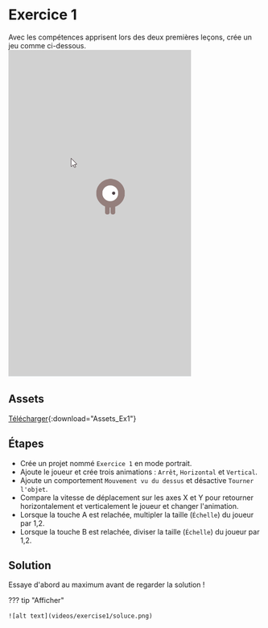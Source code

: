 # Exercice 1

Avec les compétences apprisent lors des deux premières leçons, crée un jeu comme ci-dessous.
![alt text](videos/exercise1/exercise1.gif)

## Assets
[Télécharger](Assets_Ex1.zip){:download="Assets_Ex1"}

## Étapes
* Crée un projet nommé `Exercice 1` en mode portrait.
* Ajoute le joueur et crée trois animations : `Arrêt`, `Horizontal` et `Vertical`.
* Ajoute un comportement `Mouvement vu du dessus` et désactive `Tourner l'objet`.
* Compare la vitesse de déplacement sur les axes X et Y pour retourner horizontalement 
et verticalement le joueur et changer l'animation.
* Lorsque la touche A est relachée, multipler la taille (`Échelle`) du joueur par 1,2.
* Lorsque la touche B est relachée, diviser la taille (`Échelle`) du joueur par 1,2.


## Solution
Essaye d'abord au maximum avant de regarder la solution !

??? tip "Afficher"

    ![alt text](videos/exercise1/soluce.png)